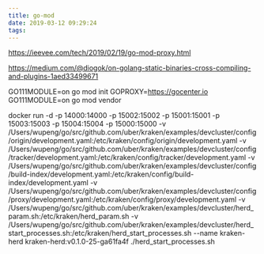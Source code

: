 ```yaml
---
title: go-mod
date: 2019-03-12 09:29:24
tags:
---
```


https://ieevee.com/tech/2019/02/19/go-mod-proxy.html

https://medium.com/@diogok/on-golang-static-binaries-cross-compiling-and-plugins-1aed33499671



GO111MODULE=on go mod init
GOPROXY=https://gocenter.io  GO111MODULE=on go mod vendor


docker run -d -p 14000:14000 -p 15002:15002 -p 15001:15001 -p 15003:15003 -p 15004:15004 -p 15000:15000 -v /Users/wupeng/go/src/github.com/uber/kraken/examples/devcluster/config/origin/development.yaml:/etc/kraken/config/origin/development.yaml -v /Users/wupeng/go/src/github.com/uber/kraken/examples/devcluster/config/tracker/development.yaml:/etc/kraken/config/tracker/development.yaml -v /Users/wupeng/go/src/github.com/uber/kraken/examples/devcluster/config/build-index/development.yaml:/etc/kraken/config/build-index/development.yaml -v /Users/wupeng/go/src/github.com/uber/kraken/examples/devcluster/config/proxy/development.yaml:/etc/kraken/config/proxy/development.yaml -v /Users/wupeng/go/src/github.com/uber/kraken/examples/devcluster/herd_param.sh:/etc/kraken/herd_param.sh -v /Users/wupeng/go/src/github.com/uber/kraken/examples/devcluster/herd_start_processes.sh:/etc/kraken/herd_start_processes.sh --name kraken-herd kraken-herd:v0.1.0-25-ga61fa4f ./herd_start_processes.sh




